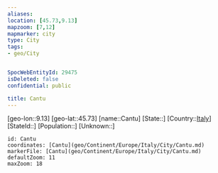 ```yaml
---
aliases: 
location: [45.73,9.13]
mapzoom: [7,12] 
mapmarker: city 
type: City
tags:
- geo/City


SpocWebEntityId: 29475
isDeleted: false
confidential: public

title: Cantu
---
```

[geo-lon::9.13]
[geo-lat::45.73]
[name::Cantu]
[State::]
[Country::[Italy](geo/Continent/Europe/Italy.md)]
[StateId::]
[Population::]
[Unknown::]


```leaflet
id: Cantu
coordinates: [Cantu](geo/Continent/Europe/Italy/City/Cantu.md)
markerFile: [Cantu](geo/Continent/Europe/Italy/City/Cantu.md)
defaultZoom: 11 
maxZoom: 18
```



